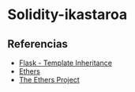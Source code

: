 # Solidity-ikastaroa

## Referencias

- [Flask - Template Inheritance](https://flask.palletsprojects.com/en/3.0.x/patterns/templateinheritance/)
- [Ethers](https://docs.ethers.org/v5/)
- [The Ethers Project](https://github.com/ethers-io/ethers.js/releases?q=5.)

